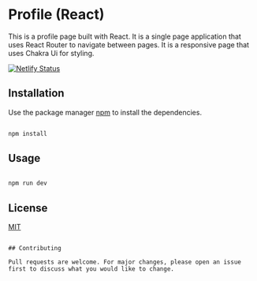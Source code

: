 # Profile (React)

This is a profile page built with React. It is a single page application that uses React Router to navigate between pages. It is a responsive page that uses Chakra Ui for styling.

[![Netlify Status](https://api.netlify.com/api/v1/badges/548c665d-2a64-48cc-a5ad-b2b90131f3d6/deploy-status)](https://app.netlify.com/sites/elaborate-duckanoo-62830e/deploys)

## Installation

Use the package manager [npm](https://www.npmjs.com/) to install the dependencies.

```bash

npm install

```

## Usage

```bash

npm run dev

```

## License

[MIT](https://choosealicense.com/licenses/mit/)

```

## Contributing

Pull requests are welcome. For major changes, please open an issue first to discuss what you would like to change.

```
